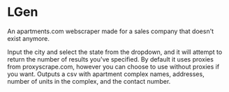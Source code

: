 # LGen
An apartments.com webscraper made for a sales company that doesn't exist anymore.

Input the city and select the state from the dropdown, and it will attempt to return the number of results you've specified. 
By default it uses proxies from proxyscrape.com, however you can choose to use without proxies if you want.
Outputs a csv with apartment complex names, addresses, number of units in the complex, and the contact number.
